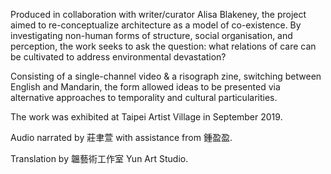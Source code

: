 Produced in collaboration with writer/curator Alisa Blakeney, the project aimed to re-conceptualize architecture as a model of co-existence. By investigating non-human forms of structure, social organisation, and perception, the work seeks to ask the question: what relations of care can be cultivated to address environmental devastation?

Consisting of a single-channel video & a risograph zine, switching between English and Mandarin, the form allowed ideas to be presented via alternative approaches to temporality and cultural particularities.

The work was exhibited at Taipei Artist Village in September 2019.

Audio narrated by 莊聿萱 with assistance from 鍾盈盈.

Translation by 韞藝術工作室 Yun Art Studio.
